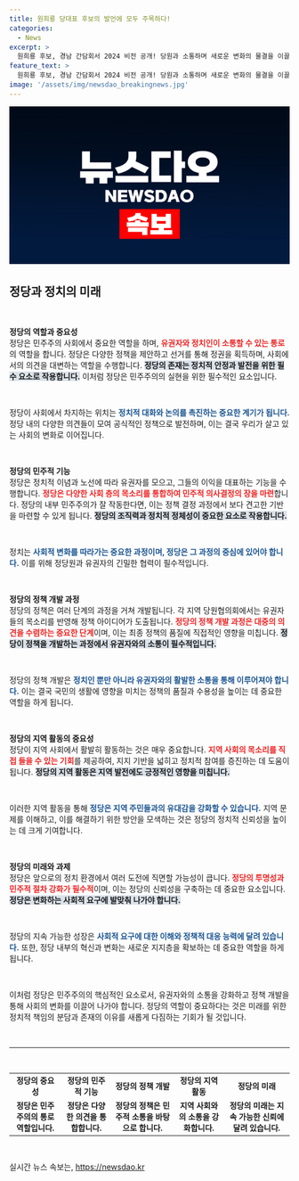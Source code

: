 ```yaml
---
title: 원희룡 당대표 후보의 발언에 모두 주목하다!
categories:
  - News
excerpt: >
  원희룡 후보, 경남 간담회서 2024 비전 공개! 당원과 소통하며 새로운 변화의 물결을 이끌어낼 젊은 리더십을 강조한다. 그의 발언 속에 담긴 진정한 메시지는?
feature_text: >
  원희룡 후보, 경남 간담회서 2024 비전 공개! 당원과 소통하며 새로운 변화의 물결을 이끌어낼 젊은 리더십을 강조한다. 그의 발언 속에 담긴 진정한 메시지는?
image: '/assets/img/newsdao_breakingnews.jpg'
---
```


<p><img src="/assets/img/newsdao_breakingnews.jpg" alt="pcversion 속보" /></p>

<h2 data-ke-size="size26">정당과 정치의 미래</h2>

<p data-ke-size="size16">&nbsp;</p>

<p><strong>정당의 역할과 중요성</strong><br />
정당은 민주주의 사회에서 중요한 역할을 하며, <b><span style="color: #ee2323;">유권자와 정치인이 소통할 수 있는 통로</span></b>의 역할을 합니다. 정당은 다양한 정책을 제안하고 선거를 통해 정권을 획득하며, 사회에서의 의견을 대변하는 역할을 수행합니다. <b><span style="background-color: #21538527;">정당의 존재는 정치적 안정과 발전을 위한 필수 요소로 작용합니다.</span></b> 이처럼 정당은 민주주의의 실현을 위한 필수적인 요소입니다.</p>

<p data-ke-size="size16">&nbsp;</p>

<p>정당이 사회에서 차지하는 위치는 <b><span style="color: #1a5490;">정치적 대화와 논의를 촉진하는 중요한 계기가 됩니다.</span></b> 정당 내의 다양한 의견들이 모여 공식적인 정책으로 발전하며, 이는 결국 우리가 살고 있는 사회의 변화로 이어집니다.</p>

<p data-ke-size="size16">&nbsp;</p>

<p><strong>정당의 민주적 기능</strong><br />
정당은 정치적 이념과 노선에 따라 유권자를 모으고, 그들의 이익을 대표하는 기능을 수행합니다. <b><span style="color: #ee2323;">정당은 다양한 사회 층의 목소리를 통합하여 민주적 의사결정의 장을 마련</span></b>합니다. 정당의 내부 민주주의가 잘 작동한다면, 이는 정책 결정 과정에서 보다 견고한 기반을 마련할 수 있게 됩니다. <b><span style="background-color: #21538527;">정당의 조직력과 정치적 정체성이 중요한 요소로 작용합니다.</span></b></p>

<p data-ke-size="size16">&nbsp;</p>

<p>정치는 <b><span style="color: #1a5490;">사회적 변화를 따라가는 중요한 과정이며, 정당은 그 과정의 중심에 있어야 합니다.</span></b> 이를 위해 정당원과 유권자의 긴밀한 협력이 필수적입니다.</p>

<p data-ke-size="size16">&nbsp;</p>

<p><strong>정당의 정책 개발 과정</strong><br />
정당의 정책은 여러 단계의 과정을 거쳐 개발됩니다. 각 지역 당원협의회에서는 유권자들의 목소리를 반영해 정책 아이디어가 도출됩니다. <b><span style="color: #ee2323;">정당의 정책 개발 과정은 대중의 의견을 수렴하는 중요한 단계</span></b>이며, 이는 최종 정책의 품질에 직접적인 영향을 미칩니다. <b><span style="background-color: #21538527;">정당이 정책을 개발하는 과정에서 유권자와의 소통이 필수적입니다.</span></b></p>

<p data-ke-size="size16">&nbsp;</p>

<p>정당의 정책 개발은 <b><span style="color: #1a5490;">정치인 뿐만 아니라 유권자와의 활발한 소통을 통해 이루어져야 합니다.</span></b> 이는 결국 국민의 생활에 영향을 미치는 정책의 품질과 수용성을 높이는 데 중요한 역할을 하게 됩니다.</p>

<p data-ke-size="size16">&nbsp;</p>

<p><strong>정당의 지역 활동의 중요성</strong><br />
정당이 지역 사회에서 활발히 활동하는 것은 매우 중요합니다. <b><span style="color: #ee2323;">지역 사회의 목소리를 직접 들을 수 있는 기회</span></b>를 제공하여, 지지 기반을 넓히고 정치적 참여를 증진하는 데 도움이 됩니다. <b><span style="background-color: #21538527;">정당의 지역 활동은 지역 발전에도 긍정적인 영향을 미칩니다.</span></b></p>

<p data-ke-size="size16">&nbsp;</p>

<p>이러한 지역 활동을 통해 <b><span style="color: #1a5490;">정당은 지역 주민들과의 유대감을 강화할 수 있습니다.</span></b> 지역 문제를 이해하고, 이를 해결하기 위한 방안을 모색하는 것은 정당의 정치적 신뢰성을 높이는 데 크게 기여합니다.</p>

<p data-ke-size="size16">&nbsp;</p>

<p><strong>정당의 미래와 과제</strong><br />
정당은 앞으로의 정치 환경에서 여러 도전에 직면할 가능성이 큽니다. <b><span style="color: #ee2323;">정당의 투명성과 민주적 절차 강화가 필수적</span></b>이며, 이는 정당의 신뢰성을 구축하는 데 중요한 요소입니다. <b><span style="background-color: #21538527;">정당은 변화하는 사회적 요구에 발맞춰 나가야 합니다.</span></b></p>

<p data-ke-size="size16">&nbsp;</p>

<p>정당의 지속 가능한 성장은 <b><span style="color: #1a5490;">사회적 요구에 대한 이해와 정책적 대응 능력에 달려 있습니다.</span></b> 또한, 정당 내부의 혁신과 변화는 새로운 지지층을 확보하는 데 중요한 역할을 하게 됩니다.</p>

<p data-ke-size="size16">&nbsp;</p>

<p>이처럼 정당은 민주주의의 핵심적인 요소로서, 유권자와의 소통을 강화하고 정책 개발을 통해 사회의 변화를 이끌어 나가야 합니다. 정당의 역할이 중요하다는 것은 미래를 위한 정치적 책임의 분담과 존재의 이유를 새롭게 다짐하는 기회가 될 것입니다.</p>

<p data-ke-size="size16">&nbsp;</p>

<hr/>

<p data-ke-size="size16">&nbsp;</p>

<table style="width: 100%;">
  <tbody>
    <tr>
      <td style="text-align: center; height: 17px;"><b>정당의 중요성</b></td>
      <td style="text-align: center; height: 17px;"><b>정당의 민주적 기능</b></td>
      <td style="text-align: center; height: 17px;"><b>정당의 정책 개발</b></td>
      <td style="text-align: center; height: 17px;"><b>정당의 지역 활동</b></td>
      <td style="text-align: center; height: 17px;"><b>정당의 미래</b></td>
    </tr>
    <tr>
      <td style="text-align: center; height: 17px;"><b>정당은 민주주의의 통로 역할입니다.</b></td>
      <td style="text-align: center; height: 17px;"><b>정당은 다양한 의견을 통합합니다.</b></td>
      <td style="text-align: center; height: 17px;"><b>정당의 정책은 민주적 소통을 바탕으로 합니다.</b></td>
      <td style="text-align: center; height: 17px;"><b>지역 사회와의 소통을 강화합니다.</b></td>
      <td style="text-align: center; height: 17px;"><b>정당의 미래는 지속 가능한 신뢰에 달려 있습니다.</b></td>
    </tr>
  </tbody>
</table>

<p data-ke-size="size16">&nbsp;</p>
실시간 뉴스 속보는, <a href="https://newsdao.kr" rel="dofollow">https://newsdao.kr</a>


